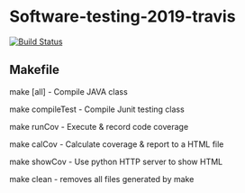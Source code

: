 # Software-testing-2019-travis
[![Build Status](https://travis-ci.org/Niloooooo/Software-testing-2019-travis.svg?branch=master)](https://travis-ci.org/Niloooooo/Software-testing-2019-travis)
## Makefile
make [all]		- Compile JAVA class

make compileTest	- Compile Junit testing class

make runCov		- Execute & record code coverage

make calCov		- Calculate coverage & report to a HTML file

make showCov		- Use python HTTP server to show HTML

make clean		- removes all files generated by make
